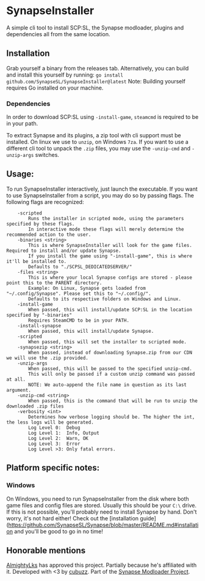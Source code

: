 # SynapseInstaller
A simple cli tool to install SCP:SL, the Synapse modloader, plugins and dependencies all from the same location.

## Installation
Grab yourself a binary from the releases tab.
Alternatively, you can build and install this yourself by running:
`go install github.com/SynapseSL/SynapseInstaller@latest`
Note: Building yourself requires Go installed on your machine.

### Dependencies
In order to download SCP:SL using `-install-game`, `steamcmd` is required to be in your path.

To extract Synapse and its plugins, a zip tool with cli support must be installed. On linux we use to `unzip`, on Windows `7za`.
If you want to use a different cli tool to unpack the `.zip` files, you may use the `-unzip-cmd` and `-unzip-args` switches.

## Usage:
To run SynapseInstaller interactively, just launch the executable. If you want to use SynapseInstaller from a script, you may do so by passing flags.
The following flags are recognized:

```
    -scripted
        Runs the installer in scripted mode, using the parameters specified by these flags.
        In interactive mode these flags will merely determine the recommended action to the user.
    -binaries <string>
        This is where SynapseInstaller will look for the game files. Required to install and/or update Synapse.
        If you install the game using "-install-game", this is where it'll be installed to.
        Defaults to "./SCPSL_DEDICATEDSERVER/"
    -files <string>
        This is where your local Synapse configs are stored - please point this to the PARENT directory.
        Example: On Linux, Synapse gets loaded from "~/.config/Synapse". Please set this to "~/.config/".
        Defaults to its respective folders on Windows and Linux.
    -install-game
        When passed, this will install/update SCP:SL in the location specified by "-binaries"
        Requires SteamCMD to be in your PATH.
    -install-synapse
        When passed, this will install/update Synapse.
    -scripted
        When passed, this will set the installer to scripted mode.
    -synapsezip <string>
        When passed, instead of downloading Synapse.zip from our CDN we will use the .zip provided.
    -unzip-args
        When passed, this will be passed to the specified unzip-cmd.
        This will only be passed if a custom unzip command was passed at all.
        NOTE: We auto-append the file name in question as its last argument.
    -unzip-cmd <string>
        When passed, this is the command that will be run to unzip the downloaded .zip files
    -verbosity <int>
        Determines how verbose logging should be. The higher the int, the less logs will be generated.
        Log Level 0:  Debug
        Log Level 1:  Info, Output
        Log Level 2:  Warn, OK
        Log Level 3:  Error
        Log Level >3: Only fatal errors.
```

## Platform specific notes:
### Windows
On Windows, you need to run SynapseInstaller from the disk where both game files and config files are stored. Usually this should be your `C:\` drive. If this is not possible, you'll probably need to install Synapse by hand. Don't worry, it's not hard either! Check out the [installation guide](https://github.com/SynapseSL/Synapse/blob/master/README.md#installation and you'll be good to go in no time!

## Honorable mentions
[AlmightyLks](https://github.com/AlmightyLks) has approved this project. Partially because he's affiliated with it.
Developed with <3 by [cubuzz](https://github.com/cubuzz).
Part of the [Synapse Modloader Project](https://github.com/SynapseSL/Synapse).
